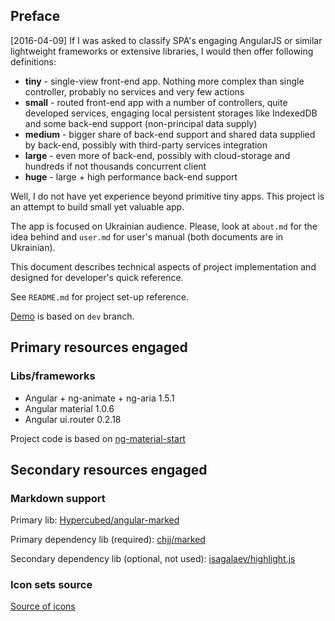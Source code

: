 ## Preface
[2016-04-09]
If I was asked to classify SPA's engaging AngularJS or similar
lightweight frameworks or extensive libraries, I would then offer
following definitions:
 * **tiny** - single-view front-end app. Nothing more complex than single
controller, probably no services and very few actions
 * **small** - routed front-end app with a number of controllers, quite
developed services, engaging local persistent storages like
IndexedDB and some back-end support (non-principal data supply)
 * **medium** - bigger share of back-end support and shared data
 supplied by back-end, possibly with third-party services integration
 * **large** - even more of back-end, possibly with cloud-storage and
 hundreds if not thousands concurrent client
 * **huge** - large + high performance back-end support

Well, I do not have yet experience beyond primitive tiny apps.
This project is an attempt to build small yet valuable app.

The app is focused on Ukrainian audience. Please, look at
`about.md` for the idea behind and `user.md` for user's manual
(both documents are in Ukrainian).

This document describes technical aspects of project implementation
and designed for developer's quick reference.

See `README.md` for project set-up reference.

[Demo](http://oleksiyrudenko.github.io/taxret-ngmd/app/#/declarants)
is based on `dev` branch.

## Primary resources engaged

### Libs/frameworks
 - Angular + ng-animate + ng-aria 1.5.1
 - Angular material 1.0.6
 - Angular ui.router 0.2.18

Project code is based on [ng-material-start](https://github.com/angular/material-start)

## Secondary resources engaged

### Markdown support
Primary lib: [Hypercubed/angular-marked](https://github.com/Hypercubed/angular-marked)

Primary dependency lib (required): [chjj/marked](https://github.com/chjj/marked)

Secondary dependency lib (optional, not used): [isagalaev/highlight.js](https://github.com/isagalaev/highlight.js)

### Icon sets source
[Source of icons](https://materialdesignicons.com/)